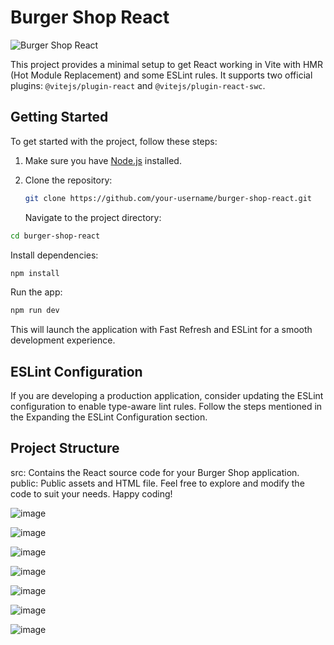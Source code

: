 # Burger Shop React

![Burger Shop React](./path/to/burger-image.png)

This project provides a minimal setup to get React working in Vite with HMR (Hot Module Replacement) and some ESLint rules. It supports two official plugins: `@vitejs/plugin-react` and `@vitejs/plugin-react-swc`.

## Getting Started

To get started with the project, follow these steps:

1. Make sure you have [Node.js](https://nodejs.org/) installed.

2. Clone the repository:

   ```bash
   git clone https://github.com/your-username/burger-shop-react.git
   ```
   Navigate to the project directory:

  ```bash
  cd burger-shop-react
  ```

  Install dependencies:

  ```bash
  npm install
  ```
  
  Run the app:
  
  ```bash
  npm run dev
  ```

This will launch the application with Fast Refresh and ESLint for a smooth development experience.

## ESLint Configuration
If you are developing a production application, consider updating the ESLint configuration to enable type-aware lint rules. Follow the steps mentioned in the Expanding the ESLint Configuration section.

## Project Structure
src: Contains the React source code for your Burger Shop application.
public: Public assets and HTML file.
Feel free to explore and modify the code to suit your needs. Happy coding!

![image](https://github.com/hasithaPerera2002/burger-shop-react/assets/68593358/5e26d416-b400-431f-a0c6-445a4815c6f6)

![image](https://github.com/hasithaPerera2002/burger-shop-react/assets/68593358/6aba6f61-4132-41dd-b233-0c2cde4c6100)

![image](https://github.com/hasithaPerera2002/burger-shop-react/assets/68593358/10581cee-bf6b-46bb-99b8-db863e5b0d5b)

![image](https://github.com/hasithaPerera2002/burger-shop-react/assets/68593358/b0367981-36eb-4786-a349-8036dfc527a3)

![image](https://github.com/hasithaPerera2002/burger-shop-react/assets/68593358/f73d7faa-89be-4d11-999d-53759f09807d)

![image](https://github.com/hasithaPerera2002/burger-shop-react/assets/68593358/2bd2e9fa-c7e0-4c88-90c9-5af957d4f065)

![image](https://github.com/hasithaPerera2002/burger-shop-react/assets/68593358/91f0934b-a5ac-437c-a6ed-bc067a98adb1)

